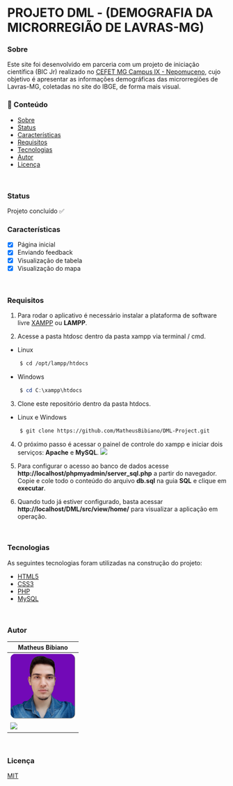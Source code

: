 # PROJETO DML - (DEMOGRAFIA DA MICRORREGIÃO DE LAVRAS-MG)

### Sobre

Este site foi desenvolvido em parceria com um projeto de iniciação científica (BIC Jr) realizado no [CEFET MG Campus IX - Nepomuceno](https://www.nepomuceno.cefetmg.br), cujo objetivo é apresentar as informações demográficas das microrregiões de Lavras-MG, coletadas no site do IBGE, de forma mais visual.
<br/>

### 📌 Conteúdo

* [Sobre](#sobre)
* [Status](#status)
* [Características](#características)
* [Requisitos](#requisitos)
* [Tecnologias](#tecnologias)
* [Autor](#autor)
* [Licença](#licença)
<br/>

### Status

Projeto concluído ✅
<br/>

### Características

- [x] Página inicial
- [x] Enviando feedback
- [x] Visualização de tabela
- [x] Visualização do mapa
<br/>

### Requisitos

1. Para rodar o aplicativo é necessário instalar a plataforma de software livre [XAMPP](https://www.apachefriends.org) ou **LAMPP**.

2. Acesse a pasta htdosc dentro da pasta xampp via terminal / cmd.

- Linux
```bash
    $ cd /opt/lampp/htdocs
```

- Windows
```powershell
    $ cd C:\xampp\htdocs
```

3. Clone este repositório dentro da pasta htdocs.

- Linux e Windows
```bash
    $ git clone https://github.com/MatheusBibiano/DML-Project.git
```

4. O próximo passo é acessar o painel de controle do xampp e iniciar dois serviços: **Apache** e **MySQL**.
![](./assets/xampp_control_panel.png)

5. Para configurar o acesso ao banco de dados acesse **http://localhost/phpmyadmin/server_sql.php** a partir do navegador. Copie e cole todo o conteúdo do arquivo **db.sql** na guia **SQL** e clique em **executar**.

6. Quando tudo já estiver configurado, basta acessar **http://localhost/DML/src/view/home/** para visualizar a aplicação em operação.
<br/>

### Tecnologias

As seguintes tecnologias foram utilizadas na construção do projeto:

- [HTML5](https://www.w3schools.com/html/)
- [CSS3](https://www.w3schools.com/css/)
- [PHP](https://www.php.net)
- [MySQL](https://www.mysql.com)
<br/>

### Autor

| Matheus Bibiano                                       |
|-------------------------------------------------------|
| <img src="assets/author.png" width="150" height="150">|
| [<img src="https://img.shields.io/badge/linkedin-%230077B5.svg?&style=for-the-badge&logo=linkedin&logoColor=white" />](https://www.linkedin.com/in/matheus-bibiano-alves)|
<br/>

### Licença

[MIT](https://choosealicense.com/licenses/mit/)
